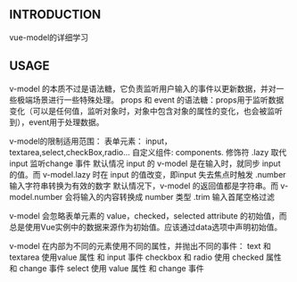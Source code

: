 ## INTRODUCTION
vue-model的详细学习

## USAGE

v-model 的本质不过是语法糖，它负责监听用户输入的事件以更新数据，并对一些极端场景进行一些特殊处理。
    props 和 event 的语法糖：props用于监听数据变化（可以是任何值，监听对象时，对象中包含对象的属性的变化，也会被监听到），event用于处理数据。

v-model的限制适用范围：
    表单元素：
        input，textarea,select,checkBox,radio...
    自定义组件:
        components.
修饰符
    .lazy 取代 input 监听change 事件
        默认情况 input 的 v-model 是在输入时，就同步 input 的值。而 v-model.lazy 时在 input 的值改变，即input 失去焦点时触发
    .number 输入字符串转换为有效的数字
        默认情况下，v-model 的返回值都是字符串。而 v-model.number 会将输入的内容转换成 number 类型
    .trim 输入首尾空格过滤

v-model 会忽略表单元素的 value，checked，selected attribute 的初始值，而总是使用Vue实例中的数据来源作为初始值。应该通过data选项中声明初始值。

v-model 在内部为不同的元素使用不同的属性，并抛出不同的事件：
    text 和 textarea 使用value 属性 和 input 事件
    checkbox 和 radio 使用 checked 属性 和 change 事件
    select 使用 value 属性 和 change 事件
